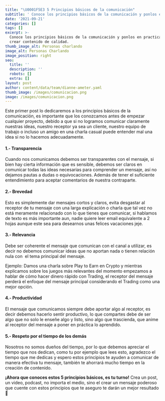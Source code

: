 ```yaml
---
title: "\U0001F5E3 5 Principios básicos de la comunicación"
subtitle: ' Conoce los principios básicos de la comunicación y ponlos en practica para   crear contenido de calidad.'
date: '2021-09-21'
categories: []
tags: []
excerpt: >-
  Conoce los principios básicos de la comunicación y ponlos en practica para
  crear contenido de calidad.
thumb_image_alt: Personas charlando
image_alt: Personas Charlando
image_position: right
seo:
  title: ''
  description: ''
  robots: []
  extra: []
layout: post
author: content/data/team/dianne-ameter.yaml
thumb_image: /images/comunicacion.png
image: /images/comunicacion.png
---
```

Este primer post lo dedicaremos a los principios básicos de la  comunicación, es importante que los conozcamos antes de empezar cualquier proyecto, debido a que si no logramos comunicar claramente nuestras ideas, nuestro receptor ya sea un cliente, nuestro equipo de trabajo o incluso un amigo en una charla casual puede entender mal una idea si no lo hacemos adecuadamente.

#### **1.- Transparencia**

Cuando nos comunicamos debemos ser transparentes con el mensaje, si bien hay cierta información que es sensible, debemos ser claros en comunicar todas las ideas necesarias para comprender un mensaje, así no dejamos pautas a dudas o equivocaciones. Además de tener el suficiente entendimiento para aceptar comentarios de nuestra contraparte.

#### **2.- Brevedad**

Esto es simplemente dar mensajes cortos y claros, evita desgastar al receptor de tu mensaje con una larga explicación o charla que tal vez no está meramente relacionado con lo que tienes que comunicar, si hablamos de texto es más importante aun, nadie quiere leer email equivalente a 2 hojas aunque este sea para desearnos unas felices vacaciones jeje.

#### **3.- Relevancia**

Debe ser coherente el mensaje que comunican con el canal a utilizar, es decir no debemos comunicar ideas que no aportan nada o tienen relación nula con  el tema principal del mensaje.

Ejemplo: Damos una charla sobre Play to Earn en Crypto y mientras explicamos sobre los juegos más relevantes del momento empezamos a hablar de cómo hacer dinero rápido con Trading, el receptor del mensaje perderá el enfoque del mensaje principal considerando el Trading como una mejor opción.

#### **4.- Productividad**

El mensaje que comunicamos siempre debe aportar algo al receptor, es decir debemos hacerlo sentir productivo, lo que compartes debe de ser algo que no solo le enseñe algo y listo, sino algo que trascienda, que anime al receptor del mensaje a poner en práctica lo aprendido.

#### **5.- Respeto por el tiempo de los demás**

Nosotros no somos dueños del tiempo, por lo que debemos apreciar el tiempo que nos dedican, como tu por ejemplo que lees esto, agradezco el tiempo que me dedicas y espero estos principios te ayuden a comunicar de manera efectiva tu mensaje, también te ahorrará mucho tiempo en la creación de contenido.

**¡Ahora que conoces estos 5 principios básicos, es tu turno!** Crea un post, un video, podcast, no importa el medio, sino el crear un mensaje poderoso que cuente con estos principios que te aseguro te darán un mejor resultado 🤩
